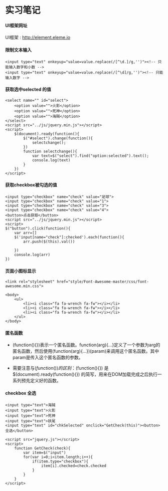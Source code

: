 # 实习笔记
#### UI框架网址
UI框架 : http://element.eleme.io
#### 限制文本输入
   
    <input type="text" onkeyup="value=value.replace(/[^\d.]/g,'')"><!-- 只能输入数字和小数 -->
    <input type="text" onkeyup="value=value.replace(/[^\d]/g,'')"><!-- 只能输入数字 -->

#### 获取选中selected 的值

    <select name="" id="select">
        <option value="">火影</option>
        <option value="">死神</option>
        <option value="">海贼</option>
    </select>
    <script src="../js/jquery.min.js"></script>
    <script>
        $(document).ready(function(){
            $("#select").change(function(){
                selectchange();
            })
            function selectchange(){
                var text=$("select").find("option:selected").text();
                console.log(text)
            }
        })
    </script>

#### 获取checkbox被勾选的值 

    <input type="checkbox" name="check" value="足球">
    <input type="checkbox" name="check" value="1">
    <input type="checkbox" name="check" value="3">
    <input type="checkbox" name="check" value="4">
    <button>点击获取</button>
    <script src="../js/jquery.min.js"></script>
    <script>
    $("button").click(function(){
        var arr=[] 
        $('input[name="check"]:checked').each(function(){
            arr.push($(this).val())
             
        })
        console.log(arr)
    })

#### 页面小图标显示

    <link rel="stylesheet" href="style/Font-Awesome-master/css/font-awesome.min.css">

    <body>
        <ul>
            <li><i class="fa fa-wrench fa-fw"></i></li>
            <li><i class="fa fa-wrench fa-fw"></i></li>
            <li><i class="fa fa-wrench fa-fw"></i></li>
        </ul>
    </body>

#### 匿名函数

+ (function(){})表示一个匿名函数。function(arg){...}定义了一个参数为arg的匿名函数，然后使用(function(arg){...})(param)来调用这个匿名函数。其中param是传入这个匿名函数的参数。

+ 需要注意与$(function(){})的区别：$(function(){}) 是 $(document).ready(function(){}) 的简写，用来在DOM加载完成之后执行一系列预先定义好的函数。

#### checkbox 全选

    <input type="text">海贼
    <input type="text">火影
    <input type="text">死神
    <input type="text">妖尾
    <input type="text" id="chkSelected" onclick="GetCheck(this)"><button>全选</button>
    
    <script src="jquery.js"></script>
    <script>
        function GetCheck(check){
            var item=$("input")
            for(var i=0;i<item.length;i++){
                if(item.type="checkbox"){
                    item[i].checked=check.checked
                }
            }
        }
    </script>

